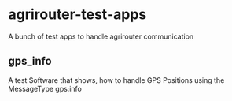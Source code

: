# agrirouter-test-apps
A bunch of test apps to handle agrirouter communication


## gps_info

A test Software that shows, how to handle GPS Positions using the MessageType gps:info